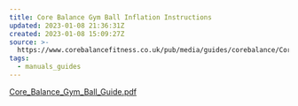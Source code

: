 ```yaml
---
title: Core Balance Gym Ball Inflation Instructions
updated: 2023-01-08 21:36:31Z
created: 2023-01-08 15:09:27Z
source: >-
  https://www.corebalancefitness.co.uk/pub/media/guides/corebalance/Core_Balance_Gym_Ball_Guide.pdf
tags:
  - manuals_guides
---
```


[Core_Balance_Gym_Ball_Guide.pdf](../../_resources/Core_Balance_Gym_Ball_Guide.pdf)